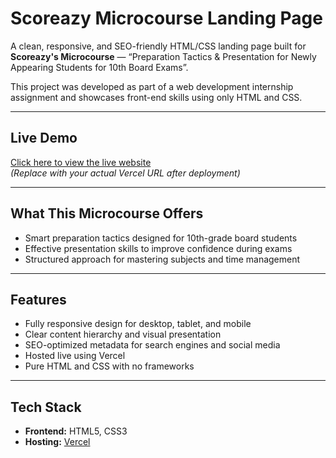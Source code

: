 #  Scoreazy Microcourse Landing Page

A clean, responsive, and SEO-friendly HTML/CSS landing page built for **Scoreazy's Microcourse** — “Preparation Tactics & Presentation for Newly Appearing Students for 10th Board Exams”.

This project was developed as part of a web development internship assignment and showcases front-end skills using only HTML and CSS.

---

##  Live Demo

 [Click here to view the live website](https://scoreazy-microcourse.vercel.app)  
*(Replace with your actual Vercel URL after deployment)*

---


##  What This Microcourse Offers

- Smart preparation tactics designed for 10th-grade board students
- Effective presentation skills to improve confidence during exams
- Structured approach for mastering subjects and time management

---

##  Features

-  Fully responsive design for desktop, tablet, and mobile
-  Clear content hierarchy and visual presentation
-  SEO-optimized metadata for search engines and social media
-  Hosted live using Vercel
-  Pure HTML and CSS with no frameworks

---

##  Tech Stack

- **Frontend:** HTML5, CSS3
- **Hosting:** [Vercel](https://vercel.com)

